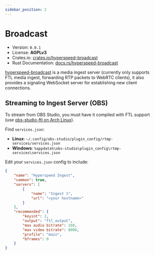 ```yaml
---
sidebar_position: 2
---
```


# Broadcast

- Version: `0.0.1`
- License: **AGPLv3**
- Crates.io: [crates.io/hyperspeed-broadcast](https://crates.io/hyperspeed-broadcast)
- Rust Documentation: [docs.rs/hyperspeed-broadcast](https://docs.rs/hyperspeed-broadcast)

[hyperspeed-broadcast](https://gitlab.insrt.uk/insert/project-hyperspeed/-/tree/master/crates/broadcast) is a media ingest server (currently only supports FTL media ingest, forwarding RTP packets to WebRTC clients), it also provides a signaling WebSocket server for establishing new client connections.

## Streaming to Ingest Server (OBS)

To stream from OBS Studio, you must have it compiled with FTL support (use [obs-studio-ftl on Arch Linux]()).

Find `services.json`:
- **Linux**: `~/.config/obs-studio/plugin_config/rtmp-services/services.json`
- **Windows**: `%appdata%\obs-studio\plugin_config\rtmp-services\services.json`

Edit your `services.json` config to include:

```json
{
    "name": "Hyperspeed Ingest",
    "common": true,
    "servers": [
        {
            "name": "Ingest 1",
            "url": "<your hostname>"
        }
    ],
    "recommended": {
        "keyint": 2,
        "output": "ftl_output",
        "max audio bitrate": 160,
        "max video bitrate": 8000,
        "profile": "main",
        "bframes": 0
    }
}
```

